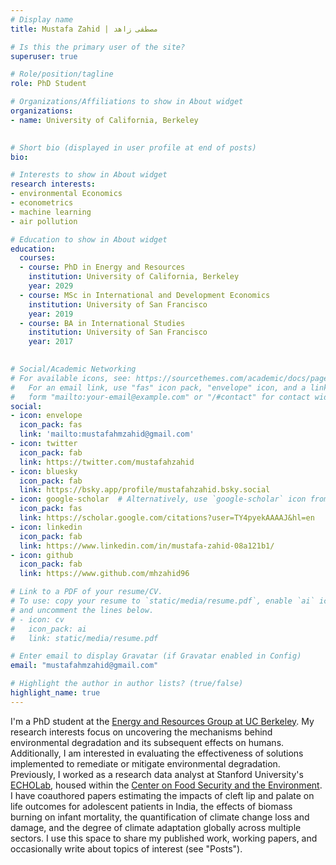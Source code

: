 ```yaml
---
# Display name
title: Mustafa Zahid | مصطفى زاهد

# Is this the primary user of the site?
superuser: true

# Role/position/tagline
role: PhD Student

# Organizations/Affiliations to show in About widget
organizations:
- name: University of California, Berkeley
  

# Short bio (displayed in user profile at end of posts)
bio: 

# Interests to show in About widget
research interests: 
- environmental Economics
- econometrics
- machine learning 
- air pollution

# Education to show in About widget
education:
  courses:
  - course: PhD in Energy and Resources
    institution: University of California, Berkeley
    year: 2029
  - course: MSc in International and Development Economics
    institution: University of San Francisco
    year: 2019
  - course: BA in International Studies
    institution: University of San Francisco
    year: 2017
  

# Social/Academic Networking
# For available icons, see: https://sourcethemes.com/academic/docs/page-builder/#icons
#   For an email link, use "fas" icon pack, "envelope" icon, and a link in the
#   form "mailto:your-email@example.com" or "/#contact" for contact widget.
social:
- icon: envelope
  icon_pack: fas
  link: 'mailto:mustafahmzahid@gmail.com'
- icon: twitter
  icon_pack: fab
  link: https://twitter.com/mustafahzahid
- icon: bluesky
  icon_pack: fab
  link: https://bsky.app/profile/mustafahzahid.bsky.social
- icon: google-scholar  # Alternatively, use `google-scholar` icon from `ai` icon pack
  icon_pack: fas
  link: https://scholar.google.com/citations?user=TY4pyekAAAAJ&hl=en
- icon: linkedin
  icon_pack: fab
  link: https://www.linkedin.com/in/mustafa-zahid-08a121b1/
- icon: github
  icon_pack: fab
  link: https://www.github.com/mhzahid96

# Link to a PDF of your resume/CV.
# To use: copy your resume to `static/media/resume.pdf`, enable `ai` icons in `params.toml`, 
# and uncomment the lines below.
# - icon: cv
#   icon_pack: ai
#   link: static/media/resume.pdf

# Enter email to display Gravatar (if Gravatar enabled in Config)
email: "mustafahmzahid@gmail.com"

# Highlight the author in author lists? (true/false)
highlight_name: true
---
```


I'm a PhD student at the <a href="https://erg.berkeley.edu">Energy and Resources Group at UC Berkeley</a>. My research interests focus on uncovering the mechanisms behind environmental degradation and its subsequent effects on humans. Additionally, I am interested in evaluating the effectiveness of solutions implemented to remediate or mitigate environmental degradation. Previously, I worked as a research data analyst at Stanford University's <a href="http://echolabs.squarespace.com">ECHOLab</a>, housed within the <a href="http://fse.fsi.stanford.edu">Center on Food Security and the Environment</a>. I have coauthored papers estimating the impacts of cleft lip and palate on life outcomes for adolescent patients in India, the effects of biomass burning on infant mortality, the quantification of climate change loss and damage, and the degree of climate adaptation globally across multiple sectors.
I use this space to share my published work, working papers, and occasionally write about topics of interest (see "Posts").